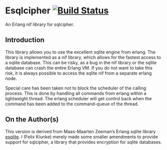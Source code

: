 Esqlcipher [![Build Status](https://secure.travis-ci.org/FelixKiunke/esqlcipher.png?branch=master)](http://travis-ci.org/FelixKiunke/esqlcipher)
==========

An Erlang nif library for sqlcipher.

Introduction
------------

This library allows you to use the excellent sqlite engine from
erlang. The library is implemented as a nif library, which allows for
the fastest access to a sqlite database. This can be risky, as a bug
in the nif library or the sqlite database can crash the entire Erlang
VM. If you do not want to take this risk, it is always possible to
access the sqlite nif from a separate erlang node.

Special care has been taken not to block the scheduler of the calling
process. This is done by handling all commands from erlang within a
lightweight thread. The erlang scheduler will get control back when
the command has been added to the command-queue of the thread.

On the Author(s)
----------------

This version is derived from Maas-Maarten Zeeman’s Erlang sqlite
library [esqlite](https://github.com/mmzeeman/esqlite).
I (Felix Kiunke) merely made some smaller amendments to provide
support for sqlcipher, a library that provides encryption for sqlite
databases.